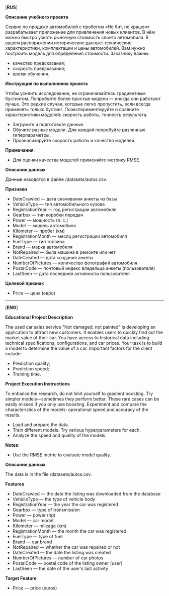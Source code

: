 [**RUS**]

**Описание учебного проекта**

Сервис по продаже автомобилей с пробегом «Не бит, не крашен» разрабатывает приложение для привлечения новых клиентов. В нём можно быстро узнать рыночную стоимость своего автомобиля. В вашем распоряжении исторические данные: технические характеристики, комплектации и цены автомобилей. Вам нужно построить модель для определения стоимости. 
Заказчику важны:
- качество предсказания;
- скорость предсказания;
- время обучения.

**Инструкция по выполнению проекта**

Чтобы усилить исследование, не ограничивайтесь градиентным бустингом. Попробуйте более простые модели — иногда они работают лучше. Это редкие случаи, которые легко пропустить, если всегда применять только бустинг. Поэкспериментируйте и сравните характеристики моделей: скорость работы, точность результата.
- Загрузите и подготовьте данные.
- Обучите разные модели. Для каждой попробуйте различные гиперпараметры.
- Проанализируйте скорость работы и качество моделей.

**Примечания**:

- Для оценки качества моделей применяйте метрику RMSE.

**Описание данных**

Данные находятся в файле /datasets/autos.csv.

**Признаки**
- DateCrawled — дата скачивания анкеты из базы
- VehicleType — тип автомобильного кузова
- RegistrationYear — год регистрации автомобиля
- Gearbox — тип коробки передач
- Power — мощность (л. с.)
- Model — модель автомобиля
- Kilometer — пробег (км)
- RegistrationMonth — месяц регистрации автомобиля
- FuelType — тип топлива
- Brand — марка автомобиля
- NotRepaired — была машина в ремонте или нет
- DateCreated — дата создания анкеты
- NumberOfPictures — количество фотографий автомобиля
- PostalCode — почтовый индекс владельца анкеты (пользователя)
- LastSeen — дата последней активности пользователя

**Целевой признак**
- Price — цена (евро)

---

[**ENG**]

**Educational Project Description**

The used car sales service "Not damaged, not painted" is developing an application to attract new customers. It enables users to quickly find out the market value of their car. You have access to historical data including technical specifications, configurations, and car prices. Your task is to build a model to determine the value of a car. Important factors for the client include:
- Prediction quality;
- Prediction speed;
- Training time.

**Project Execution Instructions**

To enhance the research, do not limit yourself to gradient boosting. Try simpler models—sometimes they perform better. These rare cases can be easily missed if you only use boosting. Experiment and compare the characteristics of the models: operational speed and accuracy of the results.
- Load and prepare the data.
- Train different models. Try various hyperparameters for each.
- Analyze the speed and quality of the models.

**Notes**:

- Use the RMSE metric to evaluate model quality.

**Описание данных**

The data is in the file /datasets/autos.csv.

**Features**
- DateCrawled — the date the listing was downloaded from the database
- VehicleType — the type of vehicle body
- RegistrationYear — the year the car was registered
- Gearbox — type of transmission
- Power — power (hp)
- Model — car model
- Kilometer — mileage (km)
- RegistrationMonth — the month the car was registered
- FuelType — type of fuel
- Brand — car brand
- NotRepaired — whether the car was repaired or not
- DateCreated — the date the listing was created
- NumberOfPictures — number of car photos
- PostalCode — postal code of the listing owner (user)
- LastSeen — the date of the user's last activity

**Target Feature**
- Price — price (euros)
